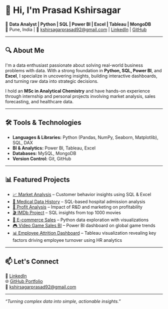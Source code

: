 # 👋 Hi, I'm Prasad Kshirsagar

🎯 **Data Analyst | Python | SQL | Power BI | Excel | Tableau | MongoDB**  
📍 Pune, India | 📧 kshirsagarprasad92@gmail.com | [LinkedIn](https://www.linkedin.com/in/kshirsagarprasad92) | [GitHub](https://github.com/prasadkshir)

---

## 🔍 About Me

I'm a data enthusiast passionate about solving real-world business problems with data. With a strong foundation in **Python, SQL, Power BI**, and **Excel**, I specialize in uncovering insights, building interactive dashboards, and turning raw data into strategic decisions.

I hold an **MSc in Analytical Chemistry** and have hands-on experience through internship and personal projects involving market analysis, sales forecasting, and healthcare data.

---

## 🛠️ Tools & Technologies

- **Languages & Libraries:** Python (Pandas, NumPy, Seaborn, Matplotlib), SQL, DAX
- **BI & Analytics:** Power BI, Tableau, Excel
- **Databases:** MySQL, MongoDB
- **Version Control:** Git, GitHub

---

## 📊 Featured Projects

- [📈 Market Analysis](https://github.com/prasadkshir/Market-Analysis) – Customer behavior insights using SQL & Excel  
- [🏥 Medical Data History](https://github.com/prasadkshir/Medical_Data_History) – SQL-based hospital admission analysis  
- [💸 Profit Analysis](https://github.com/prasadkshir/Profit_Analysis) – Impact of R&D and marketing on profitability  
- [🎬 IMDb Project](https://github.com/prasadkshir/IMDb_Project) – SQL insights from top 1000 movies  
- [🛒 E-commerce Sales](https://github.com/prasadkshir/Ecommerce_Project) – Python data exploration with visualizations  
- [🎮 Video Game Sales BI](https://github.com/prasadkshir/Video_Game_Sales_BI) – Power BI dashboard on global game trends
- [📊 Employee Attrition Dashboard](https://github.com/prasadkshir/employee-attrition-dashboard.git) – Tableau visualization revealing key factors driving employee 
   turnover using HR analytics

---

## 📫 Let's Connect

🔗 [LinkedIn](https://www.linkedin.com/in/kshirsagarprasad92)  
🌐 [GitHub Portfolio](https://github.com/prasadkshir)  
📧 kshirsagarprasad92@gmail.com  


---

_“Turning complex data into simple, actionable insights.”_


